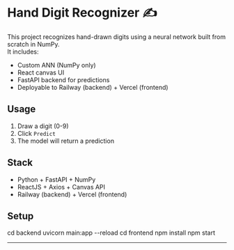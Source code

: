 # Hand Digit Recognizer ✍️

This project recognizes hand-drawn digits using a neural network built from scratch in NumPy.  
It includes:

- Custom ANN (NumPy only)
- React canvas UI
- FastAPI backend for predictions
- Deployable to Railway (backend) + Vercel (frontend)

## Usage
1. Draw a digit (0-9)
2. Click `Predict`
3. The model will return a prediction

## Stack
- Python + FastAPI + NumPy
- ReactJS + Axios + Canvas API
- Railway (backend) + Vercel (frontend)

## Setup
cd backend uvicorn main:app --reload
cd frontend npm install npm start

---

